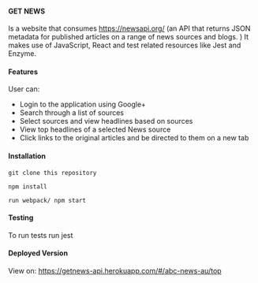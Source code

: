#### GET NEWS
Is a website that consumes https://newsapi.org/ (an API that returns JSON metadata for published articles on a range of news sources and blogs.
)
It makes use of JavaScript, React and test related resources like Jest and Enzyme.


#### Features
User can:
- Login to the application using Google+
- Search through a list of sources
- Select sources and view headlines based on sources
- View top headlines of a selected News source
- Click links to the original articles and be directed to them on a new tab


#### Installation
    git clone this repository

    npm install

    run webpack/ npm start

#### Testing
To run tests run jest

#### Deployed Version

View on: https://getnews-api.herokuapp.com/#/abc-news-au/top



